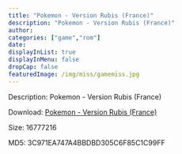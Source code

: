 ```yaml
---
title: "Pokemon - Version Rubis (France)"
description: "Pokemon - Version Rubis (France)"
author: 
categories: ["game","rom"]
date: 
displayInList: true
displayInMenu: false
dropCap: false
featuredImage: /img/miss/gamemiss.jpg
---
```


Description: Pokemon - Version Rubis (France)

Download: <a style="text-decoration:underline;" href="https://mega.nz/#!WCJWiIbC!kTG5PJG2n3pt_OMaSOru9nvR8mTnl9SkO3lEd4NF4ag" target = "_blank" rel = "nofollow" > Pokemon - Version Rubis (France)</a>

Size: 16777216

MD5: 3C971EA747A4BBDBD305C6F85C1C99FF

